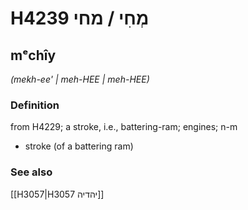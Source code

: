 # H4239 מְחִי / מחי

## mᵉchîy

_(mekh-ee' | meh-HEE | meh-HEE)_

### Definition

from H4229; a stroke, i.e., battering-ram; engines; n-m

- stroke (of a battering ram)

### See also

[[H3057|H3057 יהדיה]]
